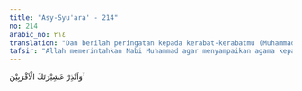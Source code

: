 ```yaml
---
title: "Asy-Syu'ara' - 214"
no: 214
arabic_no: ٢١٤
translation: "Dan berilah peringatan kepada kerabat-kerabatmu (Muhammad) yang terdekat,"
tafsir: "Allah memerintahkan Nabi Muhammad agar menyampaikan agama kepada para kerabatnya, dan menyampaikan janji dan ancaman Allah terhadap orang-orang yang mengingkari dan menyekutukan-Nya.\n\nDiriwayatkan oleh al-Bukhari, Muslim, dan perawi lainnya dari Abu Hurairah bahwa ia berkata, \"Tatkala ayat ini turun, Rasulullah lalu memanggil orang-orang Quraisy untuk berkumpul di Bukit safa. Di antara mereka ada yang datang sendiri, dan ada yang mengirimkan wakilnya. Setelah berkumpul, lalu Rasulullah berkhutbah, 'Wahai kaum Quraisy, selamatkanlah dirimu dari api neraka. Sesungguhnya aku tidak mempunyai kesanggupan memberi mudarat dan tidak pula memberi manfaat kepadamu. Wahai sekalian Bani Ka'ab bin Lu'ai, selamatkanlah dirimu dari api neraka, maka sesungguhnya aku tidak mempunyai kesanggupan memberi mudarat dan tidak pula memberi manfaat kepadamu. Hai Bani Qusai, selamatkanlah dirimu dari api neraka. Sesungguhnya aku tidak mempunyai kesanggupan memberi mudarat dan tidak pula memberi manfaat kepadamu. Hai Bani Abdul Manaf, selamatkanlah dirimu dari api neraka. Sesungguhnya aku tidak mempunyai kesanggupan untuk memberi mudarat dan tidak pula memberi manfaat kepadamu, ketahuilah aku hanya dapat menghubungi karibku di dunia ini saja.\"\n\nAyat ini diturunkan pada awal kedatangan Islam, ketika Nabi Muhammad mulai melaksanakan dakwahnya. Beliau mula-mula diperintahkan Allah agar menyeru keluarganya yang terdekat. Setelah itu secara berangsur-angsur menyeru masyarakat sekitarnya, dan akhirnya kepada seluruh manusia."
---
```


وَاَنْذِرْ عَشِيْرَتَكَ الْاَقْرَبِيْنَ ۙ 
